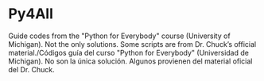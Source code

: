 # Py4All
Guide codes from the "Python for Everybody" course (University of Michigan). Not the only solutions. Some scripts are from Dr. Chuck’s official material./Códigos guía del curso "Python for Everybody" (Universidad de Michigan). No son la única solución. Algunos provienen del material oficial del Dr. Chuck.
